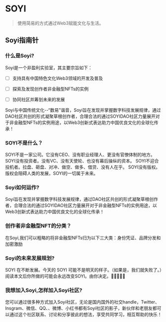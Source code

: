 # SOYI

> 使用简易的方式通过Web3赋能文化与生活。



## Soyi指南针

### 什么是Soyi?

Soyi是一个非盈利实验室，其主要宗旨如下：

- [ ] 支持具有中国特色文化Web3领域的开发及普及
- [ ] 探索及发现创作者非金融型NFTs的实例
- [ ] 协同社区并筹划未来的发展


Soyi与中国传统文化--“数易”谐音，Soyi旨在发现并掌握数字科技发展规律，通过DAO社区共创的形式凝聚草根创作者，合理合法的通过SOYIDAO社区力量展开对于非金融型NFTs的实例用途，以Web3创新式表达助力中国优良文化的全球化传承！

### SOYI不是什么？

SOYI不是一家公司。它没有CEO、没有职业经理人、更没有官僚体制的地方。
SOYI没有投资者。没有VC、没有天使轮、也没有幕后操纵的资本。
SOYI不迎合投机者。拉盘、砸盘、对冲、做空、做多、借贷、没有人在乎。
SOYI没有版权。版权会阻碍人类的发展，SOYI的一切属于未来。


### Soyi如何运作?

Soyi旨在发现并掌握数字科技发展规律，通过DAO社区共创的形式凝聚草根创作者，合理合法的通过SOYIDAO社区力量展开对于非金融型NFTs的实例用途，以Web3创新式表达助力中国优良文化的全球化传承！


### 创作者非金融型NFT的分类？

在Soyi,我们可以粗略的将非金融型NFTs归为以下三大类：身份凭证、品牌分发和加密激励

### Soyi的未来发展规划?

SOYI 在不断发展。今天的 SOYI 可能不是明天的样子。（如果是，我们就失败了。）阅读本文后你所做的可能会永远改变SOYI。由你决定。🤘🏽👹🤘🏽


### 我想加入Soyi,怎样加入Soyi社区?

您可以通过很多种方式加入Soyi社区，无论是国内国外的社交handle，Twitter、Insgram、微信、QQ、、微博、小红书都有Soyi社区的影子，新伙伴和老朋友都可以通过这个社区联系、讨论和分享彼此的想法，享受共同学习，相互帮助的快乐！
